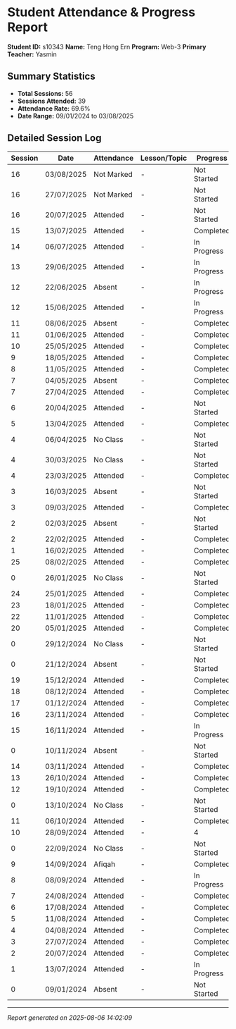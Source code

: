 # Student Attendance & Progress Report

**Student ID:** s10343
**Name:** Teng Hong Ern
**Program:** Web-3
**Primary Teacher:** Yasmin

## Summary Statistics
- **Total Sessions:** 56
- **Sessions Attended:** 39
- **Attendance Rate:** 69.6%
- **Date Range:** 09/01/2024 to 03/08/2025

## Detailed Session Log

| Session | Date | Attendance | Lesson/Topic | Progress |
|---------|------|------------|--------------|----------|
| 16 | 03/08/2025 | Not Marked | - | Not Started |
| 16 | 27/07/2025 | Not Marked | - | Not Started |
| 16 | 20/07/2025 | Attended | - | Not Started |
| 15 | 13/07/2025 | Attended | - | Completed |
| 14 | 06/07/2025 | Attended | - | In Progress |
| 13 | 29/06/2025 | Attended | - | In Progress |
| 12 | 22/06/2025 | Absent | - | In Progress |
| 12 | 15/06/2025 | Attended | - | In Progress |
| 11 | 08/06/2025 | Absent | - | Completed |
| 11 | 01/06/2025 | Attended | - | Completed |
| 10 | 25/05/2025 | Attended | - | Completed |
| 9 | 18/05/2025 | Attended | - | Completed |
| 8 | 11/05/2025 | Attended | - | Completed |
| 7 | 04/05/2025 | Absent | - | Completed |
| 7 | 27/04/2025 | Attended | - | Completed |
| 6 | 20/04/2025 | Attended | - | Not Started |
| 5 | 13/04/2025 | Attended | - | Completed |
| 4 | 06/04/2025 | No Class | - | Not Started |
| 4 | 30/03/2025 | No Class | - | Not Started |
| 4 | 23/03/2025 | Attended | - | Completed |
| 3 | 16/03/2025 | Absent | - | Not Started |
| 3 | 09/03/2025 | Attended | - | Completed |
| 2 | 02/03/2025 | Absent | - | Not Started |
| 2 | 22/02/2025 | Attended | - | Completed |
| 1 | 16/02/2025 | Attended | - | Completed |
| 25 | 08/02/2025 | Attended | - | Completed |
| 0 | 26/01/2025 | No Class | - | Not Started |
| 24 | 25/01/2025 | Attended | - | Completed |
| 23 | 18/01/2025 | Attended | - | Completed |
| 22 | 11/01/2025 | Attended | - | Completed |
| 20 | 05/01/2025 | Attended | - | Completed |
| 0 | 29/12/2024 | No Class | - | Not Started |
| 0 | 21/12/2024 | Absent | - | Not Started |
| 19 | 15/12/2024 | Attended | - | Completed |
| 18 | 08/12/2024 | Attended | - | Completed |
| 17 | 01/12/2024 | Attended | - | Completed |
| 16 | 23/11/2024 | Attended | - | Completed |
| 15 | 16/11/2024 | Attended | - | In Progress |
| 0 | 10/11/2024 | Absent | - | Not Started |
| 14 | 03/11/2024 | Attended | - | Completed |
| 13 | 26/10/2024 | Attended | - | Completed |
| 12 | 19/10/2024 | Attended | - | Completed |
| 0 | 13/10/2024 | No Class | - | Not Started |
| 11 | 06/10/2024 | Attended | - | Completed |
| 10 | 28/09/2024 | Attended | - | 4 |
| 0 | 22/09/2024 | No Class | - | Not Started |
| 9 | 14/09/2024 | Afiqah | - | Completed |
| 8 | 08/09/2024 | Attended | - | In Progress |
| 7 | 24/08/2024 | Attended | - | Completed |
| 6 | 17/08/2024 | Attended | - | Completed |
| 5 | 11/08/2024 | Attended | - | Completed |
| 4 | 04/08/2024 | Attended | - | Completed |
| 3 | 27/07/2024 | Attended | - | Completed |
| 2 | 20/07/2024 | Attended | - | Completed |
| 1 | 13/07/2024 | Attended | - | In Progress |
| 0 | 09/01/2024 | Absent | - | Not Started |

---
*Report generated on 2025-08-06 14:02:09*